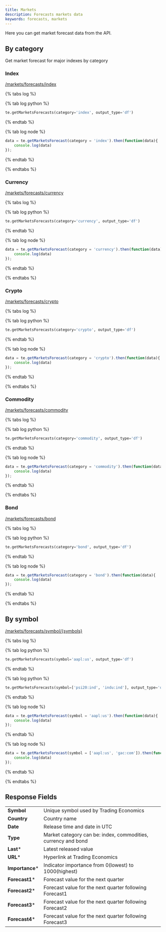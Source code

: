 ```yaml
---
title: Markets
description: Forecasts markets data
keywords: forecasts, markets
---
```


Here you can get market forecast data from the API.

## By category

Get market forecast for major indexes by category

### Index

[/markets/forecasts/index](http://api.tradingeconomics.com/markets/forecasts/index?c=guest:guest&f=json)

{% tabs log %}

{% tab log python %}
```python
te.getMarketsForecasts(category='index', output_type='df')
```
{% endtab %}

{% tab log node %}
```javascript
data = te.getMarketsForecast(category = 'index').then(function(data){
    console.log(data)     
});
```
{% endtab %}

{% endtabs %}

### Currency

[/markets/forecasts/currency](http://api.tradingeconomics.com/markets/forecasts/currency?c=guest:guest&f=json)

{% tabs log %}

{% tab log python %}
```python
te.getMarketsForecasts(category='currency', output_type='df')
```
{% endtab %}

{% tab log node %}
```javascript
data = te.getMarketsForecast(category = 'currency').then(function(data){
    console.log(data)     
});
```
{% endtab %}

{% endtabs %}

### Crypto

[/markets/forecasts/crypto](http://api.tradingeconomics.com/markets/forecasts/crypto?c=guest:guest&f=json)

{% tabs log %}

{% tab log python %}
```python
te.getMarketsForecasts(category='crypto', output_type='df')
```
{% endtab %}

{% tab log node %}
```javascript
data = te.getMarketsForecast(category = 'crypto').then(function(data){
    console.log(data)     
});
```
{% endtab %}

{% endtabs %}

### Commodity

[/markets/forecasts/commodity](http://api.tradingeconomics.com/markets/forecasts/commodity?c=guest:guest&f=json)

{% tabs log %}

{% tab log python %}
```python
te.getMarketsForecasts(category='commodity', output_type='df')
```
{% endtab %}

{% tab log node %}
```javascript
data = te.getMarketsForecast(category = 'commodity').then(function(data){
    console.log(data)     
});
```
{% endtab %}

{% endtabs %}

### Bond

[/markets/forecasts/bond](http://api.tradingeconomics.com/markets/forecasts/bond?c=guest:guest&f=json)

{% tabs log %}

{% tab log python %}
```python
te.getMarketsForecasts(category='bond', output_type='df')
```
{% endtab %}

{% tab log node %}
```javascript
data = te.getMarketsForecast(category = 'bond').then(function(data){
    console.log(data)     
});
```
{% endtab %}

{% endtabs %}

## By symbol

[/markets/forecasts/symbol/{symbols}](http://api.tradingeconomics.com/markets/forecasts/symbol/BULGARIAGOVB10Y:GOV,LITHUANIAGOVBON10Y:GOV,GBGB10YR:GOV?c=guest:guest&f=json)

{% tabs log %}

{% tab log python %}
```python
te.getMarketsForecasts(symbol='aapl:us', output_type='df')
```
{% endtab %}

{% tab log python %}
```python
te.getMarketsForecasts(symbol=['psi20:ind', 'indu:ind'], output_type='df')
```
{% endtab %}

{% tab log node %}
```javascript
data = te.getMarketsForecast(symbol = 'aapl:us').then(function(data){
    console.log(data)     
});
```
{% endtab %}

{% tab log node %}
```javascript
data = te.getMarketsForecast(symbol = ['aapl:us', 'gac:com']).then(function(data){
    console.log(data)     
});
```
{% endtab %}

{% endtabs %}

## Response Fields

|                 |                                                               |
|-----------------|---------------------------------------------------------------|
| **Symbol**      | Unique symbol used by Trading Economics                       |
| **Country**	  | Country name                                                  |
| **Date**	      | Release time and date in UTC                                  |
| **Type**        | Market category can be: index, commodities, currency and bond |
| **Last***       | Latest released value                                         |
| **URL***        | Hyperlink at Trading Economics                                |
| **Importance*** | Indicator importance from 0(lowest) to 1000(highest)          |
| **Forecast1***  | Forecast value for the next quarter                           |
| **Forecast2***  | Forecast value for the next quarter following Forecast1       |
| **Forecast3***  | Forecast value for the next quarter following Forecast2       |
| **Forecast4***  | Forecast value for the next quarter following Forecast3       |